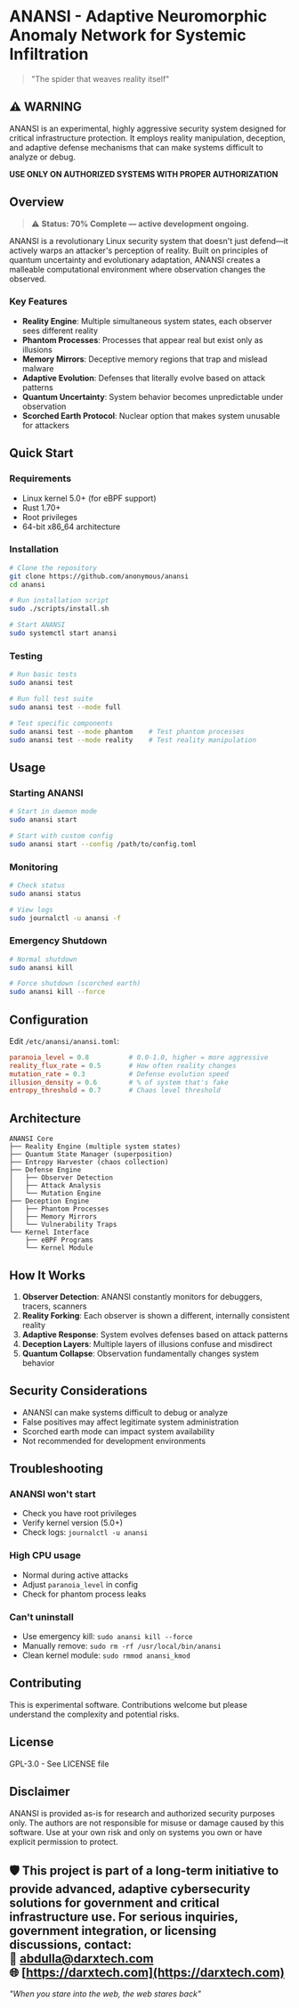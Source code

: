 # ANANSI - Adaptive Neuromorphic Anomaly Network for Systemic Infiltration

> "The spider that weaves reality itself"

## ⚠️ WARNING

ANANSI is an experimental, highly aggressive security system designed for critical infrastructure protection. It employs reality manipulation, deception, and adaptive defense mechanisms that can make systems difficult to analyze or debug.

**USE ONLY ON AUTHORIZED SYSTEMS WITH PROPER AUTHORIZATION**

## Overview
> ⚠️ **Status: 70% Complete — active development ongoing.**

ANANSI is a revolutionary Linux security system that doesn't just defend—it actively warps an attacker's perception of reality. Built on principles of quantum uncertainty and evolutionary adaptation, ANANSI creates a malleable computational environment where observation changes the observed.

### Key Features

- **Reality Engine**: Multiple simultaneous system states, each observer sees different reality
- **Phantom Processes**: Processes that appear real but exist only as illusions
- **Memory Mirrors**: Deceptive memory regions that trap and mislead malware
- **Adaptive Evolution**: Defenses that literally evolve based on attack patterns
- **Quantum Uncertainty**: System behavior becomes unpredictable under observation
- **Scorched Earth Protocol**: Nuclear option that makes system unusable for attackers

## Quick Start

### Requirements

- Linux kernel 5.0+ (for eBPF support)
- Rust 1.70+
- Root privileges
- 64-bit x86_64 architecture

### Installation

```bash
# Clone the repository
git clone https://github.com/anonymous/anansi
cd anansi

# Run installation script
sudo ./scripts/install.sh

# Start ANANSI
sudo systemctl start anansi
```

### Testing

```bash
# Run basic tests
sudo anansi test

# Run full test suite
sudo anansi test --mode full

# Test specific components
sudo anansi test --mode phantom    # Test phantom processes
sudo anansi test --mode reality    # Test reality manipulation
```

## Usage

### Starting ANANSI

```bash
# Start in daemon mode
sudo anansi start

# Start with custom config
sudo anansi start --config /path/to/config.toml
```

### Monitoring

```bash
# Check status
sudo anansi status

# View logs
sudo journalctl -u anansi -f
```

### Emergency Shutdown

```bash
# Normal shutdown
sudo anansi kill

# Force shutdown (scorched earth)
sudo anansi kill --force
```

## Configuration

Edit `/etc/anansi/anansi.toml`:

```toml
paranoia_level = 0.8          # 0.0-1.0, higher = more aggressive
reality_flux_rate = 0.5       # How often reality changes
mutation_rate = 0.3           # Defense evolution speed
illusion_density = 0.6        # % of system that's fake
entropy_threshold = 0.7       # Chaos level threshold
```

## Architecture

```
ANANSI Core
├── Reality Engine (multiple system states)
├── Quantum State Manager (superposition)
├── Entropy Harvester (chaos collection)
├── Defense Engine
│   ├── Observer Detection
│   ├── Attack Analysis
│   └── Mutation Engine
├── Deception Engine
│   ├── Phantom Processes
│   ├── Memory Mirrors
│   └── Vulnerability Traps
└── Kernel Interface
    ├── eBPF Programs
    └── Kernel Module
```

## How It Works

1. **Observer Detection**: ANANSI constantly monitors for debuggers, tracers, scanners
2. **Reality Forking**: Each observer is shown a different, internally consistent reality
3. **Adaptive Response**: System evolves defenses based on attack patterns
4. **Deception Layers**: Multiple layers of illusions confuse and misdirect
5. **Quantum Collapse**: Observation fundamentally changes system behavior

## Security Considerations

- ANANSI can make systems difficult to debug or analyze
- False positives may affect legitimate system administration
- Scorched earth mode can impact system availability
- Not recommended for development environments

## Troubleshooting

### ANANSI won't start
- Check you have root privileges
- Verify kernel version (5.0+)
- Check logs: `journalctl -u anansi`

### High CPU usage
- Normal during active attacks
- Adjust `paranoia_level` in config
- Check for phantom process leaks

### Can't uninstall
- Use emergency kill: `sudo anansi kill --force`
- Manually remove: `sudo rm -rf /usr/local/bin/anansi`
- Clean kernel module: `sudo rmmod anansi_kmod`

## Contributing

This is experimental software. Contributions welcome but please understand the complexity and potential risks.

## License

GPL-3.0 - See LICENSE file


## Disclaimer

ANANSI is provided as-is for research and authorized security purposes only. The authors are not responsible for misuse or damage caused by this software. Use at your own risk and only on systems you own or have explicit permission to protect.

🛡️ **This project is part of a long-term initiative to provide advanced, adaptive cybersecurity solutions for government and critical infrastructure use.**
For serious inquiries, government integration, or licensing discussions, contact:  
📧 abdulla@darxtech.com  
🌐 [https://darxtech.com](https://darxtech.com)
---

*"When you stare into the web, the web stares back"*